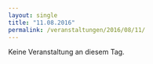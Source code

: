 ```yaml
---
layout: single
title: "11.08.2016"
permalink: /veranstaltungen/2016/08/11/
---
```


Keine Veranstaltung an diesem Tag.
